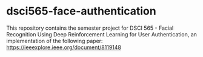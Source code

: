 # dsci565-face-authentication
This repository contains the semester project for DSCI 565 - Facial Recognition Using Deep Reinforcement Learning for User Authentication, an implementation of the following paper: <br>
https://ieeexplore.ieee.org/document/8119148 <br><br>
